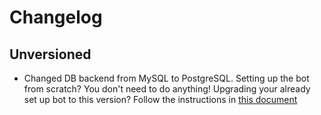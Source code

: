# Changelog

## Unversioned
 - Changed DB backend from MySQL to PostgreSQL.
   Setting up the bot from scratch? You don't need to do anything!
   Upgrading your already set up bot to this version? Follow the instructions in [this document](/resources/mysql-to-postgresql-transition/README.md)

